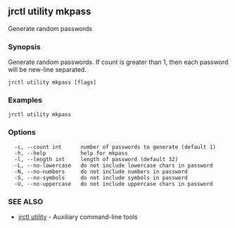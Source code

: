 ## jrctl utility mkpass

Generate random passwords

### Synopsis

Generate random passwords. If count is greater than 1, then each password will
be new-line separated.

```
jrctl utility mkpass [flags]
```

### Examples

```
jrctl utility mkpass
```

### Options

```
  -c, --count int      number of passwords to generate (default 1)
  -h, --help           help for mkpass
  -l, --length int     length of password (default 32)
  -L, --no-lowercase   do not include lowercase chars in password
  -N, --no-numbers     do not include numbers in password
  -S, --no-symbols     do not include symbols in password
  -U, --no-uppercase   do not include uppercase chars in password
```

### SEE ALSO

* [jrctl utility](jrctl_utility.md)	 - Auxiliary command-line tools

